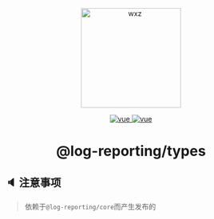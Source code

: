 <div align="center">
<img width="200" src="https://qiniu.wangxiaoze.wang/hexo-blog/wechat_au.jpeg" alt="wxz"/>

<p style="text-align: center;">

  <a href="https://www.npmjs.com/package/dayjs">
    <img src="https://img.shields.io/badge/dayjs-1.11.10-brightgreen.svg" alt="vue">
  </a>
 <a href="https://www.npmjs.com/package/tslib/">
    <img src="https://img.shields.io/badge/tslib-2.6.2-brightgreen.svg" alt="vue">
  </a>
</p>
<h1>@log-reporting/types </h1>
</div>





## 🔈 注意事项

> 依赖于`@log-reporting/core`而产生发布的
